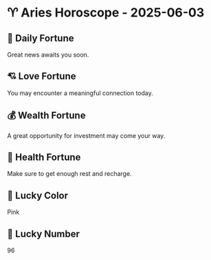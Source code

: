 # ♈ Aries Horoscope - 2025-06-03

## 🎯 Daily Fortune

Great news awaits you soon.

## 💘 Love Fortune

You may encounter a meaningful connection today.

## 💰 Wealth Fortune

A great opportunity for investment may come your way.

## 🌱 Health Fortune

Make sure to get enough rest and recharge.

## 🎨 Lucky Color

Pink

## 🔢 Lucky Number

96
